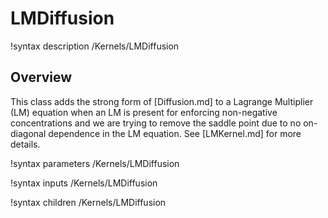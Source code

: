 # LMDiffusion

!syntax description /Kernels/LMDiffusion

## Overview

This class adds the strong form of [Diffusion.md] to a Lagrange
Multiplier (LM) equation when an LM is present for enforcing non-negative
concentrations and we are trying to remove the saddle point due to no
on-diagonal dependence in the LM equation. See [LMKernel.md] for more details.

!syntax parameters /Kernels/LMDiffusion

!syntax inputs /Kernels/LMDiffusion

!syntax children /Kernels/LMDiffusion
